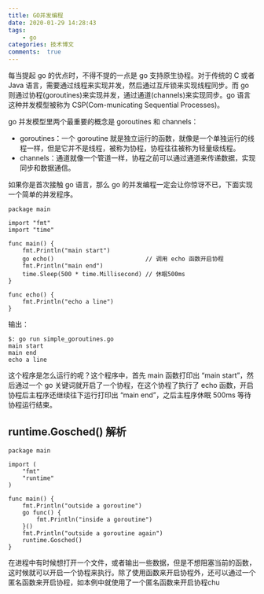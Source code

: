 ```yaml
---
title: GO并发编程
date: 2020-01-29 14:28:43
tags:
    - go
categories: 技术博文
comments:  true
---
```


每当提起 go 的优点时，不得不提的一点是 go 支持原生协程。对于传统的 C 或者 Java 语言，需要通过线程来实现并发，然后通过互斥锁来实现线程同步。而 go 则通过协程(goroutines)来实现并发，通过通道(channels)来实现同步。go 语言这种并发模型被称为 CSP(Com-municating Sequential Processes)。<!-- more -->

go 并发模型里两个最重要的概念是 goroutines 和 channels：
- goroutines：一个 goroutine 就是独立运行的函数，就像是一个单独运行的线程一样，但是它并不是线程，被称为协程，协程往往被称为轻量级线程。
- channels：通道就像一个管道一样，协程之前可以通过通道来传递数据，实现同步和数据通信。

如果你是首次接触 go 语言，那么 go 的并发编程一定会让你惊讶不已，下面实现一个简单的并发程序。

```
package main

import "fmt"
import "time"

func main() {
	fmt.Println("main start")
	go echo()                          // 调用 echo 函数开启协程
	fmt.Println("main end")
	time.Sleep(500 * time.Millisecond) // 休眠500ms
}

func echo() {
	fmt.Println("echo a line")
}
```

输出：
```
$: go run simple_goroutines.go 
main start
main end
echo a line
```

这个程序是怎么运行的呢？这个程序中，首先 main 函数打印出 “main start”，然后通过一个 go 关键词就开启了一个协程，在这个协程了执行了 echo 函数，开启协程后主程序还继续往下运行打印出 “main end”，之后主程序休眠 500ms 等待协程运行结束。

## runtime.Gosched() 解析

```
package main

import (
	"fmt"
	"runtime"
)

func main() {
	fmt.Println("outside a goroutine")
	go func() {
		fmt.Println("inside a goroutine")
	}()
	fmt.Println("outside a goroutine again")
	runtime.Gosched()
}
```

在进程中有时候想打开一个文件，或者输出一些数据，但是不想阻塞当前的函数，这时候就可以开启一个协程来执行。除了使用函数来开启协程外，还可以通过一个匿名函数来开启协程，如本例中就使用了一个匿名函数来开启协程chu